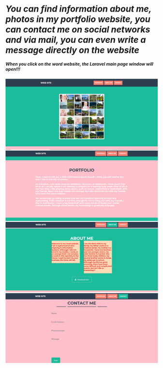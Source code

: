 




# ___You can find information about me, photos in my portfolio website, you can contact me on social networks and via mail, you can even write a message directly on the website___


##### When you click on the word website, the Laravel main page window will open!!!



![Image alt](https://github.com/gaukhar02/GaukharIbrayeva-profile-website/blob/main/4.jpg)
![Image alt](https://github.com/gaukhar02/GaukharIbrayeva-profile-website/blob/main/3.jpg)
![Image alt](https://github.com/gaukhar02/GaukharIbrayeva-profile-website/blob/main/2.jpg)
![Image alt](https://github.com/gaukhar02/GaukharIbrayeva-profile-website/blob/main/1.jpg)


